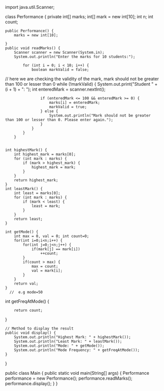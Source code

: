 import java.util.Scanner;

class Performance {
    private int[] marks;
    int[] mark = new int[10];
    int n;
    int count;

    public Performance() {
        marks = new int[10];

    }
    public void readMarks() {
        Scanner scanner = new Scanner(System.in);
        System.out.println("Enter the marks for 10 students:");

            for (int i = 0; i < 10; i++) {
                boolean markValid = false;
// here we are checking the validity of the mark, mark should not be greater than 100 or lesser than 0
                while (!markValid) {
                    System.out.print("Student " + (i + 1) + ": ");
                    int enteredMark = scanner.nextInt();

                    if (enteredMark <= 100 && enteredMark >= 0) {
                        marks[i] = enteredMark;
                        markValid = true;
                    } else {
                        System.out.println("Mark should not be greater than 100 or lesser than 0. Please enter again.");
                    }
                }
            }
        }


    int highestMark() {
        int highest_mark = marks[0];
        for (int mark : marks) {
            if (mark > highest_mark) {
                highest_mark = mark;
            }
        }
        return highest_mark;
    }
    int leastMark() {
        int least = marks[0];
        for (int mark : marks) {
            if (mark < least) {
                least = mark;
            }
        }
        return least;
    }

    int getMode() {
        int max = 0, val = 0; int count=0;
        for(int i=0;i<n;i++) {
            for(int j=0;j<n;j++) {
                if(mark[j] == mark[i])
                    ++count;
            }
            if(count > max) {
                max = count;
                val = mark[i];
            }
        }
        return val;
    }
      //  e.g mode=50


   int getFreqAtMode() {

        return count;

   }

    // Method to display the result
    public void display() {
        System.out.println("Highest Mark: " + highestMark());
        System.out.println("Least Mark: " + leastMark());
        System.out.println("Mode: " + getMode());
        System.out.println("Mode Frequency: " + getFreqAtMode());
    }
}

public class Main {
    public static void main(String[] args) {
        Performance performance = new Performance();
        performance.readMarks();
        performance.display();
    }
}
